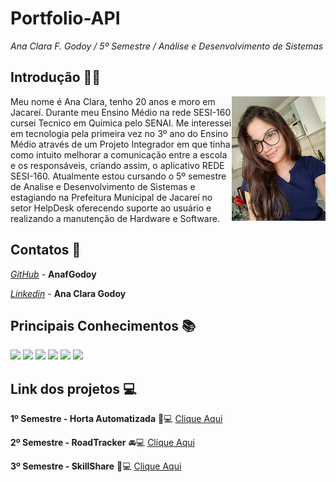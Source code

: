 # Portfolio-API 

*Ana Clara F. Godoy / 5º Semestre / Análise e Desenvolvimento de Sistemas*

## Introdução 👩‍💻
<img align="right" src="https://github.com/AnafGodoy/Portfolio-API/blob/main/imagens/profile.png" alt="isolated" width="150"/>

Meu nome é Ana Clara, tenho 20 anos e moro em Jacareí. Durante meu Ensino Médio na rede SESI-160 cursei Tecnico em Química pelo SENAI. Me interessei em tecnologia pela primeira vez no 3º ano do Ensino Médio através de um Projeto Integrador em que tinha como intuito melhorar a comunicação entre a escola e os responsáveis, criando assim, o aplicativo REDE SESI-160. Atualmente estou cursando o 5º semestre de Analise e Desenvolvimento de Sistemas e estagiando na Prefeitura Municipal de Jacareí no setor HelpDesk oferecendo suporte ao usuário e realizando a manutenção de Hardware e Software. 


## Contatos 📲
*[GitHub](https://github.com/AnafGodoy)* - **AnafGodoy**

*[Linkedin](https://www.linkedin.com/in/ana-clara-godoy-2973381b2/)* - **Ana Clara Godoy**

## Principais Conhecimentos 📚


<img src="https://img.shields.io/badge/HTML-E34F26?style=for-the-badge&logo=html5&logoColor=white">
<img src="https://img.shields.io/badge/CSS-1572B6?style=for-the-badge&logo=css3&logoColor=white">
<img src="https://img.shields.io/badge/Java-ED8B00?style=for-the-badge&logo=java&logoColor=white">
<img src="https://img.shields.io/badge/JavaFx-6DB33F?style=for-the-badge&logo=spring&logoColor=white">
<img src="https://img.shields.io/badge/JavaScript-F7DF1E?style=for-the-badge&logo=javascript&logoColor=black">
<img src="https://img.shields.io/badge/PostgreSQL-316192?style=for-the-badge&logo=postgresql&logoColor=white">

## **Link dos projetos** :computer:
**1º Semestre - Horta Automatizada** 🌳💻 [Clique Aqui](https://github.com/AnafGodoy/PI-HortaAutomatizada)

**2º Semestre - RoadTracker** 🚘💻 [Clique Aqui](https://github.com/AnafGodoy/Portfolio-API/tree/2%C2%BA-Semestre)

**3º Semestre - SkillShare** 🧠💻 [Clique Aqui](https://github.com/AnafGodoy/Portfolio-API/tree/3%C2%BA-semestre)



